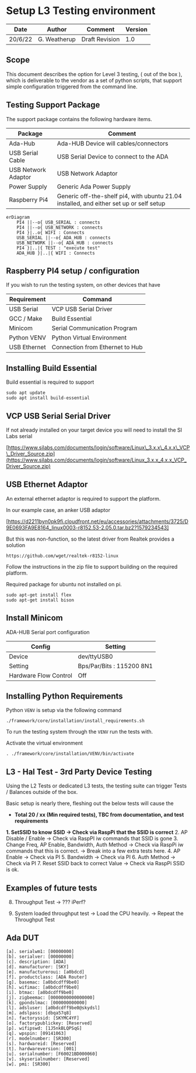 # Setup L3 Testing environment

| Date | Author | Comment | Version |
| --- | --- | --- | --- |
| 20/6/22 | G. Weatherup | Draft Revision | 1.0 |

## Scope

This document describes the option for Level 3 testing, ( out of the box ), which is deliverable to the vendor as a set of python scripts, that support simple configuration triggered from the command line.

## Testing Support Package

The support package contains the following hardware items.

| Package | Comment |
| --- | --- |
| Ada-Hub | Ada-HUB Device will cables/connectors |
| USB Serial Cable | USB Serial Device to connect to the ADA |
| USB Network Adaptor | USB Network Adaptor |
| Power Supply | Generic Ada Power Supply |
| Raspberry Pi4 | Generic off-the-shelf pi4, with ubuntu 21.04 installed, and either set up or self setup |

```mermaid
erDiagram
    PI4 ||--o{ USB_SERIAL : connects
    PI4 ||--o{ USB_NETWORK : connects
    PI4 }|..o{ WIFI : Connects
    USB_SERIAL ||--o{ ADA_HUB : connects
    USB_NETWORK ||--o{ ADA_HUB : connects
    PI4 }|..|{ TEST : "execute test"
    ADA_HUB }|..|{ WIFI : Connects

```

## Raspberry PI4 setup / configuration

If you wish to run the testing system, on other devices that have

| Requirement | Command |
| --- | --- |
| USB Serial | VCP USB Serial Driver |
| GCC / Make | Build Essential |
| Minicom | Serial Communication Program |
| Python VENV | Python Virtual Environment |
| USB Ethernet | Connection from Ethernet to Hub |

## Installing Build Essential

Build essential is required to support

```
sudo apt update
sudo apt install build-essential
```

## VCP USB Serial Serial Driver

If not already installed on your target device you will need to install the SI Labs serial

[https://www.silabs.com/documents/login/software/Linux\_3.x.x\_4.x.x\_VCP\_Driver_Source.zip](https://www.silabs.com/documents/login/software/Linux_3.x.x_4.x.x_VCP_Driver_Source.zip)

## USB Ethernet Adaptor

An external ethernet adaptor is required to support the platform.

In our example case, an anker USB adaptor

[https://d2211byn0pk9fi.cloudfront.net/eu/accessories/attachments/3725/D9E0693FA9E8164_linux0003-r8152.53-2.05.0.tar.bz2?1579234543]

But this was non-function, so the latest driver from Realtek provides a solution

`https://github.com/wget/realtek-r8152-linux`

Follow the instructions in the zip file to support building on the required platform.

Required package for ubuntu not installed on pi.

```
sudo apt-get install flex
sudo apt-get install bison
```

## Install Minicom

ADA-HUB Serial port configuration

| Config | Setting |
| --- | --- |
| Device | dev/ttyUSB0 |
| Setting | Bps/Par/Bits : 115200 8N1 |
| Hardware Flow Control | Off |

## Installing Python Requirements

Python `VENV` is setup via the following command

`./framework/core/installation/install_requirements.sh`

To run the testing system through the `VENV` run the tests with.

Activate the virtual environment

`. ./framework/core/installation/VENV/bin/activate`

## L3 - Hal Test - 3rd Party Device Testing

Using the L2 Tests or dedicated L3 tests, the testing suite can trigger Tests / Balances outside of the box.

Basic setup is nearly there, fleshing out the below tests will cause the

- **Total 20 / xx (Min required tests), TBC from documentation, and test requirements**

**1\. SetSSID to know SSID
-\> Check via RaspPi that the SSID is correct**
2\. AP Disable / Enable
-\> Check via RaspPI iw commands that SSID is gone
3\. Change Freq, AP Enable, Bandwidth, Auth Method
-\> Check via RaspPi iw commands that this is correct.
-\> Break into a few extra tests here.
4\. AP Enable
-\> Check via PI
5\. Bandwidth
-\> Check via PI
6\. Auth Method
-\> Check via PI
7\. Reset SSID back to correct Value
-\> Check via RaspPi SSID is ok.

## Examples of future tests

8.  Throughput Test
    -\> ??? iPerf?
    
9.  System loaded throughput test
    -\> Load the CPU heavily.
    -\> Repeat the Throughput Test
    
## Ada DUT

```
[a]. serialwm1: [00000000]
[b]. serialver: [00000000]
[c]. description: [ADA]
[d]. manufacturer: [SKY]
[e]. manufactureroui: [a0bdcd]
[f]. productclass: [ADA Router]
[g]. basemac: [a0bdcdff9be0]
[h]. wifimac: [a0bdcdff9be0]
[i]. btmac: [a0bdcdff9be0]
[j]. zigbeemac: [0000000000000000]
[k]. gpondslmac: [000000000000]
[l]. adsluser: [a0bdcdff9be0@skydsl]
[m]. adslpass: [dbqa57q8]
[n]. factoryssid: [SKYMC4YF]
[o]. factorypublickey: [Reserved]
[p]. wifipswd: [1J5nkBLQPSqG]
[q]. wpspin: [09141063]
[r]. modelnumber: [SR300]
[s]. hardwareid: [Reserved]
[t]. hardwareversion: [001]
[u]. serialnumber: [F60021BD000060]
[v]. skyserialnumber: [Reserved]
[w]. pmi: [SR300]
```
